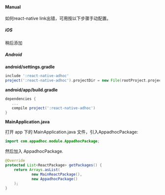 #### Manual

如何react-native link出错，可用按以下步骤手动配置。

##### iOS

稍后添加

##### Android


**android/settings.gradle**

```gradle
include ':react-native-adhoc'
project(':react-native-adhoc').projectDir = new File(rootProject.projectDir, '../node_modules/react-native-adhoc/android/app')
```

**android/app/build.gradle**

```gradle
dependencies {
   ...
   compile project(':react-native-adhoc')
}
```

**MainApplication.java**

打开 app 下的 MainApplication.java 文件，引入AppadhocPackage:

```java
import com.appadhoc.module.AppadhocPackage;
```

然后加入 AppadhocPackage.

```java
@Override
protected List<ReactPackage> getPackages() {
    return Arrays.asList(
            new MainReactPackage(),
            new AppadhocPackage()
    );
}
```